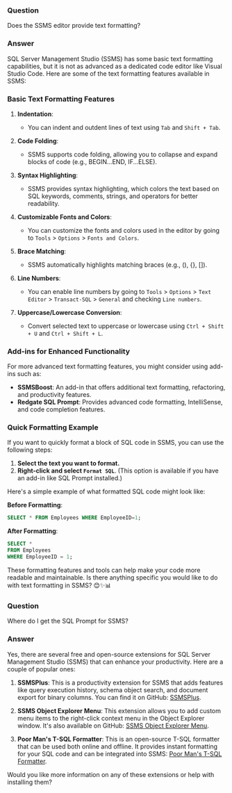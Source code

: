 ### Question
Does the SSMS editor provide text formatting?

### Answer
SQL Server Management Studio (SSMS) has some basic text formatting capabilities, but it is not as advanced as a dedicated code editor like Visual Studio Code. Here are some of the text formatting features available in SSMS:

### **Basic Text Formatting Features**
1. **Indentation**:
   - You can indent and outdent lines of text using `Tab` and `Shift + Tab`.

2. **Code Folding**:
   - SSMS supports code folding, allowing you to collapse and expand blocks of code (e.g., BEGIN...END, IF...ELSE).

3. **Syntax Highlighting**:
   - SSMS provides syntax highlighting, which colors the text based on SQL keywords, comments, strings, and operators for better readability.

4. **Customizable Fonts and Colors**:
   - You can customize the fonts and colors used in the editor by going to `Tools` > `Options` > `Fonts and Colors`.

5. **Brace Matching**:
   - SSMS automatically highlights matching braces (e.g., (), {}, []).

6. **Line Numbers**:
   - You can enable line numbers by going to `Tools` > `Options` > `Text Editor` > `Transact-SQL` > `General` and checking `Line numbers`.

7. **Uppercase/Lowercase Conversion**:
   - Convert selected text to uppercase or lowercase using `Ctrl + Shift + U` and `Ctrl + Shift + L`.

### **Add-ins for Enhanced Functionality**
For more advanced text formatting features, you might consider using add-ins such as:

- **SSMSBoost**: An add-in that offers additional text formatting, refactoring, and productivity features.
- **Redgate SQL Prompt**: Provides advanced code formatting, IntelliSense, and code completion features.

### **Quick Formatting Example**

If you want to quickly format a block of SQL code in SSMS, you can use the following steps:
1. **Select the text you want to format.**
2. **Right-click and select `Format SQL`**. (This option is available if you have an add-in like SQL Prompt installed.)

Here's a simple example of what formatted SQL code might look like:

**Before Formatting**:
```sql
SELECT * FROM Employees WHERE EmployeeID=1;
```

**After Formatting**:
```sql
SELECT *
FROM Employees
WHERE EmployeeID = 1;
```

These formatting features and tools can help make your code more readable and maintainable. Is there anything specific you would like to do with text formatting in SSMS? 😊✨📊


### Question
Where do I get the SQL Prompt for SSMS?

### Answer
Yes, there are several free and open-source extensions for SQL Server Management Studio (SSMS) that can enhance your productivity. Here are a couple of popular ones:

1. **SSMSPlus**: This is a productivity extension for SSMS that adds features like query execution history, schema object search, and document export for binary columns. You can find it on GitHub: [SSMSPlus](https://github.com/akarzazi/SSMSPlus).

2. **SSMS Object Explorer Menu**: This extension allows you to add custom menu items to the right-click context menu in the Object Explorer window. It's also available on GitHub: [SSMS Object Explorer Menu](https://github.com/brink-daniel/ssms-object-explorer-menu).

3. **Poor Man's T-SQL Formatter**: This is an open-source T-SQL formatter that can be used both online and offline. It provides instant formatting for your SQL code and can be integrated into SSMS: [Poor Man's T-SQL Formatter](https://poorsql.com/).

Would you like more information on any of these extensions or help with installing them?
